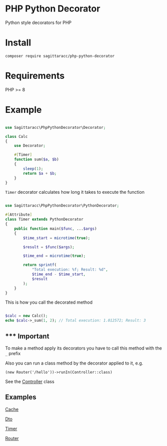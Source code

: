 # PHP Python Decorator
Python style decorators for PHP

# Install
`composer require sagittaracc/php-python-decorator`

# Requirements
PHP >= 8

# Example
```php

use Sagittaracc\PhpPythonDecorator\Decorator;

class Calc
{
    use Decorator;

    #[Timer]
    function sum($a, $b)
    {
        sleep(1);
        return $a + $b;
    }
}
```

`Timer` decorator calculates how long it takes to execute the function

```php

use Sagittaracc\PhpPythonDecorator\PythonDecorator;

#[Attribute]
class Timer extends PythonDecorator
{
    public function main($func, ...$args)
    {
        $time_start = microtime(true);

        $result = $func($args);

        $time_end = microtime(true);

        return sprintf(
            "Total execution: %f; Result: %d",
            $time_end - $time_start,
            $result
        );
    }
}
```

This is how you call the decorated method

```php

$calc = new Calc();
echo $calc->_sum(1, 2); // Total execution: 1.012572; Result: 3

```

## *** Important
To make a method apply its decorators you have to call this method with the `_` prefix

Also you can run a class method by the decorator applied to it, e.g.

`(new Router('/hello'))->runIn(Controller::class)`

See the [Controller](https://github.com/sagittaracc/php-python-decorator/blob/main/tests/examples/Controller.php) class

## Examples
[Cache](https://github.com/sagittaracc/php-python-decorator/blob/main/tests/decorators/Cache.php)

[Dto](https://github.com/sagittaracc/php-python-decorator/blob/main/tests/decorators/Dto/DtoDecorator.php)

[Timer](https://github.com/sagittaracc/php-python-decorator/blob/main/tests/decorators/Timer.php)

[Router](https://github.com/sagittaracc/php-python-decorator/blob/main/tests/examples/Controller.php)
